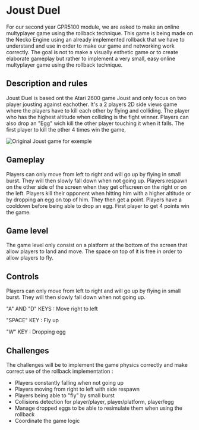 # Joust Duel

For our second year GPR5100 module, we are asked to make an online multyplayer game using the rollback technique. This game is being made on the Necko Engine using an already implemented rollback that we have to understand and use in order to make our game and networking work correctly. The goal is not to make a visually esthetic game or to create elaborate gameplay but rather to implement a very small, easy online multyplayer game using the rollback technique.

## Description and rules
Joust Duel is based ont the Atari 2600 game Joust and only focus on two player jousting against eachother. It's a 2 players 2D side views game where the players have to kill each other by flying and colliding. The player who has the highest altitude when colliding is the fight winner. Players can also drop an "Egg" wich kill the other player touching it when it falls. The first player to kill the other 4 times win the game.


![](https://marvinschrd.github.io/Images/joust.jpg "Original Joust game for exemple")


## Gameplay
Players can only move from left to right and will go up by flying in small burst. They will then slowly fall down when not going up.
Players respawn on the other side of the screen when they get offscreen on the right or on the left.
Players kill their opponent when hitting him with a higher altitude or by dropping an egg on top of him. They then get a point.
Players have a cooldown before being able to drop an egg.
First player to get 4 points win the game.

## Game level
The game level only consist on a platform at the bottom of the screen that allow players to land and move. The space on top of it is free in order to allow players to fly.

## Controls
Players can only move from left to right and will go up by flying in small burst. They will then slowly fall down when not going up.

"A" AND "D" KEYS : Move right to left

"SPACE" KEY : Fly up

"W" KEY : Dropping egg

## Challenges
The challenges will be to implement the game physics correctly and make correct use of the rollback implementation :
- Players constantly falling when not going up
- Players moving from right to left with side respawn
- Players being able to "fly" by small burst
- Collisions detection for player/player, player/platform, player/egg
- Manage dropped eggs to be able to resimulate them when using the rollback
- Coordinate the game logic







 
